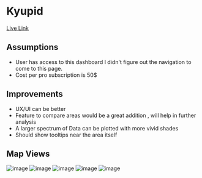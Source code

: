 # Kyupid
[Live Link](https://kyupid-assignment.netlify.app/)

## Assumptions
* User has access to this dashboard I didn't figure out the navigation to come to this page.
* Cost per pro subscription is 50$

## Improvements
* UX/UI can be better
* Feature to compare areas would be a great addition , will help in further analysis
* A larger spectrum of Data can be plotted with more vivid shades
* Should show tooltips near the area itself

## Map Views
![image](https://user-images.githubusercontent.com/44872604/176987548-4cd49b1a-89fe-497c-9c14-07e6364e08d7.png)
![image](https://user-images.githubusercontent.com/44872604/176987562-7ded9280-df95-475f-88a8-db7faedec256.png)
![image](https://user-images.githubusercontent.com/44872604/176987572-b55db5bf-cb75-40de-84b9-b0393d1361bd.png)
![image](https://user-images.githubusercontent.com/44872604/176987576-0b2a0925-fc73-4d1e-a93f-32f48f713360.png)
![image](https://user-images.githubusercontent.com/44872604/176987625-6f78e246-4ef0-4ec0-9853-ccddb362b313.png)

